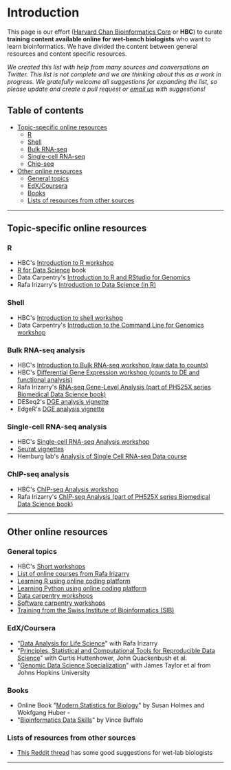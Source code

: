 # Introduction

This page is our effort ([Harvard Chan Bioinformatics Core](https://bioinformatics.sph.harvard.edu/) or **HBC**) to curate **training content available online for wet-bench biologists** who want to learn bioinformatics. We have divided the content between general resources and content specific resources.

*We created this list with help from many sources and conversations on Twitter. This list is not complete and we are thinking about this as a work in progress. We gratefully welcome all suggestions for expanding the list, so please update and create a pull request or [email us](mailto:hbctraining@hsph.harvard.edu) with suggestions!* 

## Table of contents

* [Topic-specific online resources](#topic-specific-online-resources)
  * [R](#r)
  * [Shell](#shell)
  * [Bulk RNA-seq](#bulk-rna-seq-analysis)
  * [Single-cell RNA-seq](#single-cell-rna-seq-analysis)
  * [Chip-seq](#chip-seq-analysis)
* [Other online resources](#other-online-resources)
  * [General topics](#general-topics)
  * [EdX/Coursera](#edxcoursera)
  * [Books](#books)
  * [Lists of resources from other sources](#lists-of-resources-from-other-sources)

***

## Topic-specific online resources

### R

* HBC's [Introduction to R workshop](https://hbctraining.github.io/Intro-to-R/)
* [R for Data Science](http://r4ds.had.co.nz/index.html) book
* Data Carpentry's [Introduction to R and RStudio for Genomics](https://datacarpentry.org/genomics-r-intro/)
* Rafa Irizarry's [Introduction to Data Science (in R)](https://rafalab.github.io/dsbook/)

### Shell

* HBC's [Introduction to shell workshop](https://hbctraining.github.io/Intro-to-Shell/)
* Data Carpentry's [Introduction to the Command Line for Genomics workshop](https://datacarpentry.org/shell-genomics/)

### Bulk RNA-seq analysis

* HBC's [Introduction to Bulk RNA-seq workshop (raw data to counts)](https://hbctraining.github.io/Intro-to-rnaseq-hpc-salmon/)
* HBC's [Differential Gene Expression workshop (counts to DE and functional analysis)](https://hbctraining.github.io/DGE_workshop_salmon/)
* Rafa Irizarry's [RNA-seq Gene-Level Analysis (part of PH525X series Biomedical Data Science book)](http://genomicsclass.github.io/book/pages/rnaseq_gene_level.html)
* DESeq2's [DGE analysis vignette](https://bioconductor.org/packages/release/bioc/vignettes/DESeq2/inst/doc/DESeq2.html)
* EdgeR's [DGE analysis vignette](https://www.bioconductor.org/packages/release/bioc/vignettes/edgeR/inst/doc/edgeRUsersGuide.pdf)

### Single-cell RNA-seq analysis

* HBC's [Single-cell RNA-seq Analysis workshop](https://hbctraining.github.io/scRNA-seq/)
* [Seurat vignettes](https://satijalab.org/seurat/vignettes.html)
* Hemburg lab's [Analysis of Single Cell RNA-seq Data course](https://scrnaseq-course.cog.sanger.ac.uk/website/index.html)

### ChIP-seq analysis

* HBC's [ChIP-seq Analysis workshop](https://hbctraining.github.io/Intro-to-ChIPseq/)
* Rafa Irizarry's [ChIP-seq Analysis (part of PH525X series Biomedical Data Science book)](http://genomicsclass.github.io/book/pages/ChIPseq.html)

***

## Other online resources

### General topics

* HBC's [Short workshops](https://hbctraining.github.io/Training-modules/)
* [List of online courses from Rafa Irizarry](http://rafalab.github.io/pages/teaching.html)
* [Learning R using online coding platform](https://www.codecademy.com/learn/learn-r)
* [Learning Python using online coding platform](https://www.codecademy.com/learn/learn-python)
* [Data carpentry workshops](https://datacarpentry.org/lessons/)
* [Software carpentry workshops](https://software-carpentry.org/lessons/)
* [Training from the Swiss Institute of Bioinformatics (SIB)](https://www.sib.swiss/training/upcoming-training-courses#)

### EdX/Coursera

* "[Data Analysis for Life Science](https://courses.edx.org/dashboard/programs/e15999cc-51c8-4be0-a482-9d67b4626250/)" with Rafa Irizarry 
* "[Principles, Statistical and Computational Tools for Reproducible Data Science](https://www.edx.org/course/principles-statistical-and-computational-tools-for)" with Curtis Huttenhower, John Quackenbush et al. 
* "[Genomic Data Science Specialization](https://www.coursera.org/specializations/genomic-data-science)" with James Taylor et al from Johns Hopkins University 

### Books

* Online Book "[Modern Statistics for Biology](http://web.stanford.edu/class/bios221/book/)" by Susan Holmes and Wokfgang Huber - 
* "[Bioinformatics Data Skills](http://shop.oreilly.com/product/0636920030157.do)" by Vince Buffalo 

### Lists of resources from other sources

* [This Reddit thread](https://www.reddit.com/r/bioinformatics/comments/fiwtwx/working_from_home_i_made_a_guide_to_help_wet_lab/) has some good suggestions for wet-lab biologists

***
